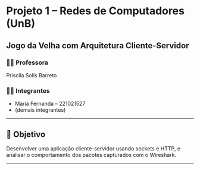 # Projeto 1 – Redes de Computadores (UnB)
## Jogo da Velha com Arquitetura Cliente-Servidor

### 👩‍🏫 Professora
Priscila Solís Barreto

### 👩‍💻 Integrantes
- Maria Fernanda – 221021527
- (demais integrantes)

---

## 🎯 Objetivo
Desenvolver uma aplicação cliente-servidor usando sockets e HTTP, e analisar o comportamento dos pacotes capturados com o Wireshark.

---
